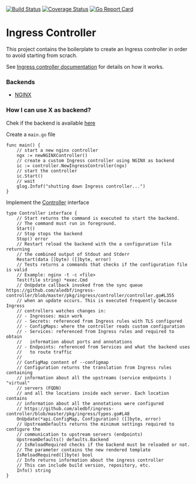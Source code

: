 
[![Build Status](https://travis-ci.org/aledbf/ingress-controller.svg?branch=master)](https://travis-ci.org/aledbf/ingress-controller)
[![Coverage Status](https://coveralls.io/repos/github/aledbf/ingress-controller/badge.svg?branch=master)](https://coveralls.io/github/aledbf/ingress-controller?branch=master)
[![Go Report Card](https://goreportcard.com/badge/github.com/aledbf/ingress-controller)](https://goreportcard.com/report/github.com/aledbf/ingress-controller)

# Ingress Controller

This project contains the boilerplate to create an Ingress controller in order to avoid starting from scrach.

See [Ingress controller documentation](https://github.com/kubernetes/contrib/blob/master/ingress/controllers/README.md) for details on how it works.


### Backends
 - [NGINX](https://github.com/aledbf/ingress-controller/blob/master/backends/nginx)


### How I can use X as backend?

Chek if the backend is available [here](https://github.com/aledbf/ingress-controller/blob/master/backends)

Create a `main.go` file 
```
func main() {
	// start a new nginx controller
	ngx := newNGINXController()
	// create a custom Ingress controller using NGINX as backend
	ic := controller.NewIngressController(ngx)
	// start the controller
	ic.Start()
	// wait
	glog.Infof("shutting down Ingress controller...")
}
```

Implement the [Controller](https://github.com/aledbf/ingress-controller/blob/master/pkg/ingress/types.go#L40) interface
```
type Controller interface {
	// Start returns the command is executed to start the backend.
	// The command must run in foreground.
	Start()
	// Stop stops the backend
	Stop() error
	// Restart reload the backend with the a configuration file returning
	// the combined output of Stdout and Stderr
	Restart(data []byte) ([]byte, error)
	// Tests returns a commands that checks if the configuration file is valid
	// Example: nginx -t -c <file>
	Test(file string) *exec.Cmd
	// OnUpdate callback invoked from the sync queue https://github.com/aledbf/ingress-controller/blob/master/pkg/ingress/controller/controller.go#L355
	// when an update occurs. This is executed frequently because Ingress
	// controllers watches changes in:
	// - Ingresses: main work
	// - Secrets: referenced from Ingress rules with TLS configured
	// - ConfigMaps: where the controller reads custom configuration
	// - Services: referenced from Ingress rules and required to obtain
	//	 information about ports and annotations
	// - Endpoints: referenced from Services and what the backend uses
	//	 to route traffic
	//
	// ConfigMap content of --configmap
	// Configuration returns the translation from Ingress rules containing
	// information about all the upstreams (service endpoints ) "virtual"
	// servers (FQDN)
	// and all the locations inside each server. Each location contains
	// information about all the annotations were configured
	// https://github.com/aledbf/ingress-controller/blob/master/pkg/ingress/types.go#L48
	OnUpdate(*api.ConfigMap, Configuration) ([]byte, error)
	// UpstreamDefaults returns the minimum settings required to configure the
	// communication to upstream servers (endpoints)
	UpstreamDefaults() defaults.Backend
	// IsReloadRequired checks if the backend must be reloaded or not.
	// The parameter contains the new rendered template
	IsReloadRequired([]byte) bool
	// Info returns information about the ingress controller
	// This can include build version, repository, etc.
	Info() string
}
```